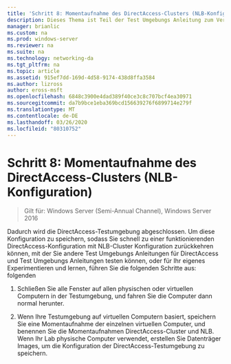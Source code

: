 ```yaml
---
title: 'Schritt 8: Momentaufnahme des DirectAccess-Clusters (NLB-Konfiguration)'
description: Dieses Thema ist Teil der Test Umgebungs Anleitung zum Veranschaulichen von DirectAccess in einem Cluster mit Windows NLB für Windows Server 2016.
manager: brianlic
ms.custom: na
ms.prod: windows-server
ms.reviewer: na
ms.suite: na
ms.technology: networking-da
ms.tgt_pltfrm: na
ms.topic: article
ms.assetid: 915ef7dd-169d-4d58-9174-438d8ffa3584
ms.author: lizross
author: eross-msft
ms.openlocfilehash: 6848c3900e4dad389f40ce3c8c707bcf4ea30971
ms.sourcegitcommit: da7b9bce1eba369bcd156639276f6899714e279f
ms.translationtype: MT
ms.contentlocale: de-DE
ms.lasthandoff: 03/26/2020
ms.locfileid: "80310752"
---
```

# <a name="step-8-snapshot-the-directaccess-cluster-nlb-configuration"></a>Schritt 8: Momentaufnahme des DirectAccess-Clusters (NLB-Konfiguration)

>Gilt für: Windows Server (Semi-Annual Channel), Windows Server 2016

Dadurch wird die DirectAccess-Testumgebung abgeschlossen. Um diese Konfiguration zu speichern, sodass Sie schnell zu einer funktionierenden DirectAccess-Konfiguration mit NLB-Cluster Konfiguration zurückkehren können, mit der Sie andere Test Umgebungs Anleitungen für DirectAccess und Test Umgebungs Anleitungen testen können, oder für Ihr eigenes Experimentieren und lernen, führen Sie die folgenden Schritte aus: folgenden  
  
1.  Schließen Sie alle Fenster auf allen physischen oder virtuellen Computern in der Testumgebung, und fahren Sie die Computer dann normal herunter.  
  
2.  Wenn Ihre Testumgebung auf virtuellen Computern basiert, speichern Sie eine Momentaufnahme der einzelnen virtuellen Computer, und benennen Sie die Momentaufnahmen DirectAccess-Cluster und NLB. Wenn Ihr Lab physische Computer verwendet, erstellen Sie Datenträger Images, um die Konfiguration der DirectAccess-Testumgebung zu speichern.  
